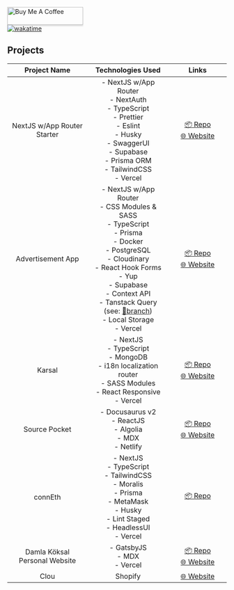 <a href="https://www.buymeacoffee.com/damlakoksal" target="_blank"><img src="https://www.buymeacoffee.com/assets/img/custom_images/orange_img.png" alt="Buy Me A Coffee" style="height: 41px !important;width: 174px !important;box-shadow: 0px 3px 2px 0px rgba(190, 190, 190, 0.5) !important;-webkit-box-shadow: 0px 3px 2px 0px rgba(190, 190, 190, 0.5) !important;" ></a><br/>
[![wakatime](https://wakatime.com/badge/user/8f4ce347-1002-4def-af2d-654fa5f7a4a3.svg)](https://wakatime.com/@8f4ce347-1002-4def-af2d-654fa5f7a4a3)

## Projects

|           Project Name<img width="441" height="1">           | Technologies Used        <img width="441" height="1">                                                                                               |        Links  <img width="441" height="1">     |
|:--------------------------------:|:-------------------------------------------------------------------------------------------------------------------------:|:-------------------:|
|       NextJS w/App Router Starter       | - NextJS w/App Router<br>- NextAuth<br>- TypeScript<br>- Prettier<br>- Eslint<br>- Husky<br>- SwaggerUI<br>- Supabase<br>- Prisma ORM<br>- TailwindCSS<br>- Vercel | [📦 Repo](https://github.com/damla/nextjs-w-app-directory-starter)<br>[🌐 Website](https://nextjs-w-app-directory-starter.vercel.app/) |
|       Advertisement App       | - NextJS w/App Router<br>- CSS Modules & SASS<br>- TypeScript<br>- Prisma<br>- Docker<br>- PostgreSQL<br>- Cloudinary<br>- React Hook Forms<br>- Yup<br>- Supabase<br>- Context API<br>- Tanstack Query (see: [🎋branch](https://github.com/damla/ad-app/tree/feat/react-query-implementation))<br>- Local Storage<br>- Vercel | [📦 Repo](https://github.com/damla/ad-app)<br>[🌐 Website](https://ad-app.vercel.app) |
|              Karsal              | - NextJS<br>- TypeScript<br>- MongoDB<br>- i18n localization router<br>- SASS Modules<br>- React Responsive<br>- Vercel | [📦 Repo](https://github.com/damla/karsal)<br>[🌐 Website](https://karsal.vercel.app) |
|           Source Pocket          | - Docusaurus v2<br>- ReactJS<br>- Algolia<br>- MDX<br>- Netlify                                                                     |       [📦 Repo](https://github.com/Source-Pocket/source-pocket)<br>[🌐 Website](https://sourcepocket.io)      |
|             connEth             | - NextJS<br>- TypeScript<br>- TailwindCSS<br>- Moralis<br>- Prisma<br>- MetaMask<br>- Husky<br>- Lint Staged<br>- HeadlessUI<br>- Vercel                                       |       [📦 Repo](https://github.com/damla/connEth)      |
| Damla Köksal<br>Personal Website | - GatsbyJS<br>- MDX<br>- Vercel                                                                                         |       [📦 Repo](https://github.com/damla/damlakoksal-blog)<br>[🌐 Website](https://damlakoksal.com)      |
|               Clou               | Shopify                                                                                                                 | [🌐 Website](https://clou.shop) |
<br>

